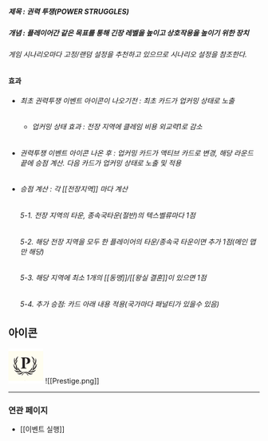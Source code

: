 ##### 제목 : 권력 투쟁(POWER STRUGGLES)
##### 개념 : 플레이어간 같은 목표를 통해 긴장 레벨을 높이고 상호작용을 높이기 위한 장치

###### 게임 시나리오마다 고정/랜덤 설정을 추천하고 있으므로 시나리오 설정을 참조한다.

####  효과
- ###### 최초 권력투쟁 이벤트 아이콘이 나오기전 : 최초 카드가 업커밍 상태로 노출
   - ###### 업커밍 상태 효과 : 전장 지역에 클레임 비용 외교력1로 감소
- ###### 권력투쟁 이벤트 아이콘 나온 후 : 업커밍 카드가 액티브 카드로 변경, 해당 라운드 끝에 승점 계산. 다음 카드가 업커밍 상태로 노출 및 적용
- ###### 승점 계산 : 각 [[전장지역]] 마다 계산
  ######  5-1. 전장 지역의 타운, 종속국타운(절반)의 텍스벨류마다 1점
  
   ###### 5-2. 해당 전장 지역을 모두 한 플레이어의 타운/종속국 타운이면 추가 1점(메인 맵만 해당)
  
   ###### 5-3. 해당 지역에 최소 1개의 [[동맹]]/[[왕실 결혼]]이 있으면 1점
   
   ###### 5-4. 추가 승점: 카드 아래 내용 적용(국가마다 패널티가 있을수 있음)

## 아이콘
<img src="\Assets\Prestige.png"/>
![[Prestige.png]]

--- 

### 연관 페이지
- [[이벤트 실행]]

